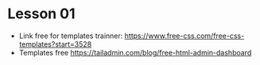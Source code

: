 # Lesson 01
- Link free for templates trainner:
https://www.free-css.com/free-css-templates?start=3528
- Templates free
https://tailadmin.com/blog/free-html-admin-dashboard

